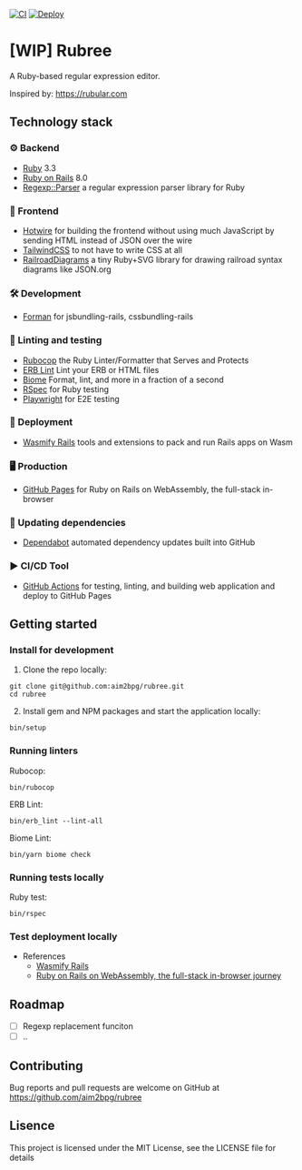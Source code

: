 [![CI](https://github.com/aim2bpg/rubree/actions/workflows/ci.yml/badge.svg)](https://github.com/aim2bpg/rubree/actions/workflows/ci.yml)
[![Deploy](https://github.com/aim2bpg/rubree/actions/workflows/deploy.yml/badge.svg)](https://github.com/aim2bpg/rubree/actions/workflows/deploy.yml)

# [WIP] Rubree

A Ruby-based regular expression editor.

Inspired by: https://rubular.com

## Technology stack

### ⚙️ Backend

- [Ruby](https://www.ruby-lang.org/de/) 3.3
- [Ruby on Rails](https://rubyonrails.org/) 8.0
- [Regexp::Parser](https://github.com/ammar/regexp_parser/) a regular expression parser library for Ruby

### 🎨 Frontend

- [Hotwire](https://hotwired.dev/) for building the frontend without using much JavaScript by sending HTML instead of JSON over the wire
- [TailwindCSS](https://tailwindcss.com/) to not have to write CSS at all
- [RailroadDiagrams](https://github.com/ydah/railroad_diagrams) a tiny Ruby+SVG library for drawing railroad syntax diagrams like JSON.org

### 🛠️ Development

- [Forman](https://github.com/ddollar/foreman) for jsbundling-rails, cssbundling-rails

### 🧹 Linting and testing

- [Rubocop](https://rubocop.org/) the Ruby Linter/Formatter that Serves and Protects
- [ERB Lint](https://github.com/Shopify/erb_lint/) Lint your ERB or HTML files
- [Biome](https://biomejs.dev/) Format, lint, and more in a fraction of a second
- [RSpec](https://rspec.info/) for Ruby testing
- [Playwright](https://playwright.dev/) for E2E testing

### 🚀 Deployment

- [Wasmify Rails](https://github.com/palkan/wasmify-rails/) tools and extensions to pack and run Rails apps on Wasm

### 🖥️ Production

- [GitHub Pages](https://docs.github.com/en/pages/) for Ruby on Rails on WebAssembly, the full-stack in-browser

### 🤖 Updating dependencies

- [Dependabot](https://github.com/dependabot) automated dependency updates built into GitHub

### ▶️ CI/CD Tool

- [GitHub Actions](https://docs.github.com/en/actions/) for testing, linting, and building web application and deploy to GitHub Pages

## Getting started

### Install for development

1. Clone the repo locally:

```
git clone git@github.com:aim2bpg/rubree.git
cd rubree
```

2. Install gem and NPM packages and start the application locally:

```
bin/setup
```

### Running linters

Rubocop:

```
bin/rubocop
```

ERB Lint:

```
bin/erb_lint --lint-all
```

Biome Lint:

```
bin/yarn biome check
```

### Running tests locally

Ruby test:

```
bin/rspec
```

### Test deployment locally

- References
  - [Wasmify Rails](https://github.com/palkan/wasmify-rails?tab=readme-ov-file#step-2-binrails-wasmifybuildcore)
  - [Ruby on Rails on WebAssembly, the full-stack in-browser journey](https://web.dev/blog/ruby-on-rails-on-webassembly?hl=ja#next_level_a_blog_in_15_minutes_in_wasm)

## Roadmap

- [ ] Regexp replacement funciton
- [ ] ..

## Contributing

Bug reports and pull requests are welcome on GitHub at https://github.com/aim2bpg/rubree

## Lisence

This project is licensed under the MIT License, see the LICENSE file for details
